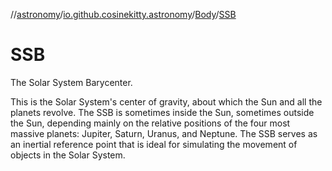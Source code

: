 //[astronomy](../../../../index.md)/[io.github.cosinekitty.astronomy](../../index.md)/[Body](../index.md)/[SSB](index.md)

# SSB

The Solar System Barycenter.

This is the Solar System's center of gravity, about which the Sun and all the planets revolve. The SSB is sometimes inside the Sun, sometimes outside the Sun, depending mainly on the relative positions of the four most massive planets: Jupiter, Saturn, Uranus, and Neptune. The SSB serves as an inertial reference point that is ideal for simulating the movement of objects in the Solar System.

